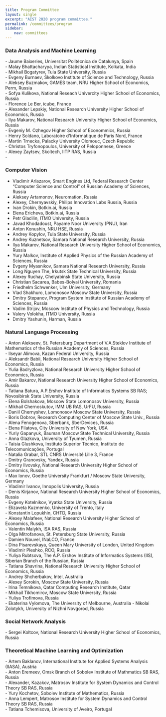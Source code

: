 ```yaml
---
title: Program Committee
layout: single
excerpt: "AIST 2020 program committee."
permalink: /committees/program
sidebar: 
    nav: committees 
---
```


<h3>Data Analysis and Machine Learning</h3>
- Jaume Baixeries, Universitat Politècnica de Catalunya, Spain<br/>
- Malay Bhattacharyya, Indian Statistical Institute, Kolkata, India<br/>
- Mikhail Bogatyrev, Tula State University, Russia<br/>
- Evgeny Burnaev, Skolkovo Institute of Science and Technology, Russia<br/>
- Aleksey Buzmakov, GAMES team, NRU Higher School of Economics, Perm, Russia<br/>
- Sofya Kulikova, National Reseach Univercity Higher School of Economics, Russia<br/>
- Florence Le Ber, icube, France<br/>
- Alexander Lepskiy, National Research University Higher School of Economics, Russia<br/>
- Ilya Makarov, National Research University Higher School of Economics, Russia<br/>
- Evgeniy M. Ozhegov Higher School of Econommics, Russia<br/>
- Henry Soldano, Laboratoire d'Informatique de Paris Nord, France<br/>
- Martin Trnecka, Palacky University Olomouc, Czech Republic<br/>
- Christos Tryfonopoulos, University of Peloponnese, Greece<br/>
- Alexey Zaytsev, Skoltech, IITP RAS, Russia<br/>
- 

<!--
- Jaume Baixeries, Universitat Politècnica de Catalunya, Spain<br/>
- Malay Bhattacharyya, Indian Statistical Institute, Kolkata, India<br/>
- Evgeny Burnaev, Skolkovo Institute of Science and Technology, Russia<br/>
- Jan Konecny, Dept. Computer Science, Palacky University, Olomouc, Czechia<br/>
- Florence Le Ber, icube, France<br/>
- Alexander Lepskiy, National Research University Higher School of Economics, Russia<br/>
- Ilya Makarov, National Research University Higher School of Economics, Russia<br/>
- Tatiana Makhalova, National Research University Higher School of Economics; LORIA-INRIA, Russia<br/>
- Nizar Messai, LI - Université François Rabelais Tours, France<br/>
- Andrey Savchenko, National Research University Higher School of Economics, Russia<br/>
- Henry Soldano, Laboratoire d'Informatique de Paris Nord, France<br/>
- Christos Tryfonopoulos, University of Peloponnese, Greece
-->

<h3>Computer Vision</h3>

- Vladimir Arlazarov, Smart Engines Ltd, Federal Research Center “Computer Science and Control” of Russian Academy of Sciences, Russia<br/>
- Aleksey Artamonov, Neuromation, Russia<br/>
- Alexey, Chernyavskiy, Philips Innovation Labs Russia, Russia<br/>
- Ivan Drokin, Botkin.ai, Russia<br/>
- Elena Ericheva, Botkin.ai, Russia<br/>
- Petr Gladilin, ITMO University, Russia<br/>
- Javad Khodadoust, Payame Noor University (PNU), Iran<br/>
- Anton Konushin, NRU HSE, Russia<br/>
- Andrey Kopylov, Tula State University, Russia<br/>
- Andrey Kuznetsov, Samara National Research University, Russia<br/>
- Ilya Makarov, National Research University Higher School of Economics, Russia<br/>
- Yury Malkov, Institute of Applied Physics of the Russian Academy of Sciences, Russia<br/>
- Evgeny Myasnikov, Samara National Research University, Russia<br/>
- Long Nguyen The, Irkutsk State Technical University, Russia<br/>
- Alexey Ruchay, Chelyabinsk State University, Russia<br/>
- Christian Sacarea, Babes-Bolyai University, Romania<br/>
- Friedhelm Schwenker, Ulm University, Germany<br/>
- Vlad Shakhuro, Lomonosov Moscow State University, Russia<br/>
- Dmitry Stepanov, Program System Institute of Russian Academy of Sciences, Russia<br/>
- Vadim Strijov, Moscow Institute of Physics and Technology, Russia<br/>
- Valery Volokha, ITMO University, Russia<br/>
- Dmitry Yashunin, Harman, Russia

<!--
- Vladimir Arlazarov, Smart Engines Ltd, Federal Research Center “Computer Science and Control” of Russian Academy of Sciences, Russia<br/>
- Aleksey Artamonov, Neuromation, Russia<br/>
- Alexey, Chernyavskiy, Philips Innovation Labs Russia, Russia<br/>
- Ivan Drokin, Botkin.ai, Russia<br/>
- Shiv Ram Dubey, Indian Institute of Information Technology, Sri City, Andhra Pradesh, India<br/>
- Javad Khodadoust, Payame Noor University (PNU), Iran<br/>
- Anton Konushin, NRU HSE, Russia<br/>
- Andrey Kopylov, Tula State University, Russia<br/>
- Ilya Makarov, National Research University Higher School of Economics, Russia<br/>
- Yury Malkov, Institute of Applied Physics of the Russian Academy of Sciences, Russia<br/>
- Evgeny Myasnikov, Samara National Research University, Russia<br/>
- Long Nguyen, Irkutsk State Technical University, Russia<br/>
- Huong Nguyen Thu, IrGTU, Russia<br/>
- Dimitri Nowicki, Institute of Cybernetics of NASU, Ukraine<br/>
- Olga Perepelkina, Neurodata Lab LLC, Russia<br/>
- Anna Petrovicheva, Xperience AI, Russia<br/>
- V. B. Surya Prasath, Cincinnati Children's Hospital Medical Center, United States<br/>
- Alexey Ruchay, Chelyabinsk state university, Russia<br/>
- Christian Sacarea, Babes-Bolyai University, Romania<br/>
- Aleksei Samarin, SpbSU, Russia<br/>
- Friedhelm Schwenker, Ulm University, Germany<br/>
- Oleg Seredin, Tula State University, Russia<br/>
- Dmitry Stepanov, Program System Institute of Russian Academy of Sciences, Russia<br/>
- Vadim Strijov, Moscow Institute of Physics and Technology, Russia<br/>
- Dmitry Yashunin, Harman, Russia
-->

<h3>Natural Language Processing</h3>
- Anton Alekseev, St. Petersburg Department of V.A.Steklov Institute of Mathematics of the Russian Academy of Sciences, Russia<br/>
- Ilseyar Alimova, Kazan Federal University, Russia<br/>
- Aleksandr Babii, National Research University Higher School of Economics, Russia<br/>
- Yulia Badryzlova, National Research University Higher School of Economics, Russia<br/>
- Amir Bakarov, National Research University Higher School of Economics, Russia<br/>
- Tatiana Batura, A.P.Ershov Institute of Informatics Systems SB RAS; Novosibirsk State University, Russia<br/>
- Elena Bolshakova, Moscow State Lomonosov University, Russia<br/>
- Mikhail Chernoskutov, IMM UB RAS, UrFU, Russia<br/>
- Daniil Chernyshev, Lomonosov Moscow State University, Russia<br/>
- Boris Dobrov, Recearch Computing Center of Moscow State Univ., Russia<br/>
- Alena Fenogenova, Sberbank, SberDevices, Russia<br/>
- Elena Filatova, City University of New York, USA<br/>
- Yuriy Gapanyuk, Bauman Moscow State Technical University, Russia<br/>
- Anna Glazkova, University of Tyumen, Russia<br/>
- Taisia Glushkova, Instituto Superior Técnico, Instituto de Telecomunicaçōes, Portugal<br/>
- Natalia Grabar, STL CNRS Université Lille 3, France<br/>
- Dmitry Granovsky, Yandex, Russia<br/>
- Dmitry Ilvovsky, National Research University Higher School of Economics, Russia<br/>
- Max Ionov, Goethe University Frankfurt / Moscow State University, Germany<br/>
- Vladimir Ivanov, Innopolis University, Russia<br/>
- Denis Kirjanov, National Research University Higher School of Economics, Russia<br/>
- Evgeny Kotelnikov, Vyatka State University, Russia<br/>
- Elizaveta Kuzmenko, University of Trento, Italy<br/>
- Konstantin Lopukhin, CHTD, Russia<br/>
- Alexey Malafeev, National Research University Higher School of Economics, Russia<br/>
- Valentin Malykh, ISA RAS, Russia<br/>
- Olga Mitrofanova, St. Petersburg State University, Russia<br/>
- Damien Nouvel, INaLCO, France<br/>
- Dina Pisarevskaya, Queen Mary University of London, United Kingdom<br/>
- Vladimir Pleshko, RCO, Russia<br/>
- Yuliya Rubtsova, The A.P. Ershov Institute of Informatics Systems (IIS), Siberian Branch of the Russian, Russia<br/>
- Tatiana Shavrina, National Research University Higher School of Economics, Russia<br/>
- Andrey Shcherbakov, Intel, Australia<br/>
- Alexey Sorokin, Moscow State University, Russia<br/>
- Irina Temnikova, Qatar Computing Research Institute, Qatar<br/>
- Mikhail Tikhomirov, Moscow State University, Russia<br/>
- Yuliya Trofimova, Russia<br/>
- Ekaterina Vylomova, The University of Melbourne, Australia
- Nikolai Zolotykh, University of Nizhni Novgorod, Russia<br/>

<!--
- Anton Alekseev, St. Petersburg Department of V.A.Steklov Institute of Mathematics of the Russian Academy of Sciences, Russia<br/>
- Ilseyar Alimova, Kazan Federal University, Russia<br/>
- Ekaterina Artemova, NRU HSE, Russia<br/>
- Amir Bakarov, National Research University Higher School of Economics, Russia<br/>
- Elena Bolshakova, Moscow State Lomonosov University, Russia<br/>
- Mikhail Chernoskutov, IMM UB RAS, UrFU, Russia<br/>
- Boris Dobrov, Recearch Computing Center of Moscow State Univ., Russia<br/>
- Aleksandr Drozd, Tokyo Institure of Technology, Japan<br/>
- Dmitry Granovsky, Yandex, Russia<br/>
- Dmitry Ilvovsky, National Research University Higher School of Economics, Russia<br/>
- Max Ionov, Goethe University Frankfurt / Moscow State University, Germany<br/>
- Vladimir Ivanov, Innopolis University, Russia<br/>
- Egor Kashkin, V. V. Vinogradov Russian Language Institute of RAS, Russia<br/>
- Denis Kirjanov, NRU HSE, Russia<br/>
- Mikhail Korobov, ScrapingHub Inc., Russia<br/>
- Evgeny Kotelnikov, Vyatka State University, Russia<br/>
- Tomas Krilavicius, Professor, Informatics faculty, Vytautas Magnus University, Lithuania<br/>
- Konstantin Lopukhin, CHTD, Russia<br/>
- Alexey Malafeev, National Research University Higher School of Economics, Russia<br/>
- Valentin Malykh, ISA RAS, Russia<br/>
- Tristan Miller, Austrian Research Institute for Artificial Intelligence, Austria<br/>
- Olga Mitrofanova, St. Petersburg State University, Russia<br/>
- Kirill Nikolaev, National Research University Higher School of Economics, Russia<br/>
- Damien Nouvel, INaLCO, France<br/>
- Georgios Petasis, NCSR "Demokritos", Greece<br/>
- Vladimir Pleshko, RCO, Russia<br/>
- Vinit Ravishankar, University of Oslo, Norway<br/>
- Yuliya Rubtsova, The A.P. Ershov Institute of Informatics Systems (IIS), Siberian Branch of the Russian, Russia<br/>
- Eugen Ruppert, Universität Hamburg / base.camp, Germany<br/>
- Andrey Shcherbakov, Intel, Australia<br/>
- Alexey Sorokin, Moscow State University, Russia<br/>
- Irina Temnikova, Qatar Computing Research Institute, Qatar<br/>
- Ekaterina Vylomova, The University of Melbourne, Australia
-->

<h3>Social Network Analysis</h3>
- Sergei Koltcov, National Research University Higher School of Economics, Russia<br/>

<!--
- Ilia Karpov, National Research University Higher School of Economics, Russia<br/>
- Gregory Khvatsky, National Research University Higher School of Economics, Russia<br/>
- Sergei Koltcov, National Research University Higher School of Economics, Russia<br/>
- Evgeny Komotskiy, Ural Federal University, Russia<br/>
- Ekaterina Krekhovets, National Research University Higher School of Economics, Russia<br/>
- Andrey Sozykin, Krasovskii Institute of Mathematics and Mechanics, Russia<br/>
- Dmitry Zaytsev, Higher School of Economics, Russia
-->

<h3>Theoretical Machine Learning and Optimization</h3>
- Artem Baklanov, International Institute for Applied Systems Analysis (IIASA), Austria<br/>
- Anton Eremeev, Omsk Branch of Sobolev Institute of Mathmatics SB RAS, Russia<br/>
- Alexander, Kazakov, Matrosov Institute for System Dynamics and Control Theory SB RAS, Russia<br/>
- Yury Kochetov, Sobolev Institute of Mathematics, Russia<br/>
- Anna Lempert, Matrosov Institute for System Dynamics and Control Theory SB RAS, Russia<br/>
- Tatiana Tchemisova, University of Aveiro, Portugal<br/>

<!--
- Alexander, Kazakov, Matrosov Institute for System Dynamics and Control Theory SB RAS, Russia<br/>
- Michael, Khachay, Krasovsky Institute of Mathematics and Mechanics, Russia<br/>
- Vladimir, Khandeev, Sobolev Institute of Mathematics, Siberian Branch of the Russian Academy of Sciences, Russia<br/>
- Donghyun, Kim, Georgia State University, United States<br/>
- Bertrand M.T., Lin, National Chiao Tung University, Taiwan<br/>
- Mikhail, Posypkin, Dorodnicyn Computing Centre, FRC CSC RAS, Russia<br/>
- Artem, Pyatkin, Novosibirsk State University; Sobolev Institute of Mathematics, Russia
-->

<!--
<h3>Process Mining</h3>
TBD


- Massimiliano de Leoni, Department of Mathematics - University of Padua, Italy<br/>
- Alexey A. Mitsyuk, HSE, Russia<br/>
- Sergey Shershakov, Higher School of Economics, Russia
-->
